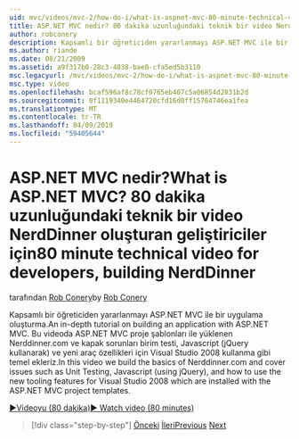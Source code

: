 ```yaml
---
uid: mvc/videos/mvc-2/how-do-i/what-is-aspnet-mvc-80-minute-technical-video-for-developers-building-nerddinner
title: ASP.NET MVC nedir? 80 dakika uzunluğundaki teknik bir video NerdDinner oluşturan geliştiriciler için | Microsoft Docs
author: robconery
description: Kapsamlı bir öğreticiden yararlanmayı ASP.NET MVC ile bir uygulama oluşturma. Bu videoda Nerddinner.com ve kapak sorunları gibi birim testi temelleri ekliyoruz...
ms.author: riande
ms.date: 08/21/2009
ms.assetid: a9f317b0-28c3-4838-bae0-cfa5ed5b3110
msc.legacyurl: /mvc/videos/mvc-2/how-do-i/what-is-aspnet-mvc-80-minute-technical-video-for-developers-building-nerddinner
msc.type: video
ms.openlocfilehash: bcaf596af8c78cf0765eb407c5a06854d2031b2d
ms.sourcegitcommit: 0f1119340e4464720cfd16d0ff15764746ea1fea
ms.translationtype: MT
ms.contentlocale: tr-TR
ms.lasthandoff: 04/09/2019
ms.locfileid: "59405644"
---
```

# <a name="what-is-aspnet-mvc-80-minute-technical-video-for-developers-building-nerddinner"></a><span data-ttu-id="fba72-105">ASP.NET MVC nedir?</span><span class="sxs-lookup"><span data-stu-id="fba72-105">What is ASP.NET MVC?</span></span> <span data-ttu-id="fba72-106">80 dakika uzunluğundaki teknik bir video NerdDinner oluşturan geliştiriciler için</span><span class="sxs-lookup"><span data-stu-id="fba72-106">80 minute technical video for developers, building NerdDinner</span></span>

<span data-ttu-id="fba72-107">tarafından [Rob Conery](https://github.com/robconery)</span><span class="sxs-lookup"><span data-stu-id="fba72-107">by [Rob Conery](https://github.com/robconery)</span></span>

<span data-ttu-id="fba72-108">Kapsamlı bir öğreticiden yararlanmayı ASP.NET MVC ile bir uygulama oluşturma.</span><span class="sxs-lookup"><span data-stu-id="fba72-108">An in-depth tutorial on building an application with ASP.NET MVC.</span></span> <span data-ttu-id="fba72-109">Bu videoda ASP.NET MVC proje şablonları ile yüklenen Nerddinner.com ve kapak sorunları birim testi, Javascript (jQuery kullanarak) ve yeni araç özellikleri için Visual Studio 2008 kullanma gibi temel ekleriz.</span><span class="sxs-lookup"><span data-stu-id="fba72-109">In this video we build the basics of Nerddinner.com and cover issues such as Unit Testing, Javascript (using jQuery), and how to use the new tooling features for Visual Studio 2008 which are installed with the ASP.NET MVC project templates.</span></span>

[<span data-ttu-id="fba72-110">&#9654;Videoyu (80 dakika)</span><span class="sxs-lookup"><span data-stu-id="fba72-110">&#9654; Watch video (80 minutes)</span></span>](https://channel9.msdn.com/Blogs/ASP-NET-Site-Videos/what-is-aspnet-mvc-80-minute-technical-video-for-developers-building-nerddinner)

> [!div class="step-by-step"]
> <span data-ttu-id="fba72-111">[Önceki](displaying-a-table-of-database-data.md)
> [İleri](why-aspnet-mvc-3-minute-overview-video-for-decision-makers.md)</span><span class="sxs-lookup"><span data-stu-id="fba72-111">[Previous](displaying-a-table-of-database-data.md)
[Next](why-aspnet-mvc-3-minute-overview-video-for-decision-makers.md)</span></span>
